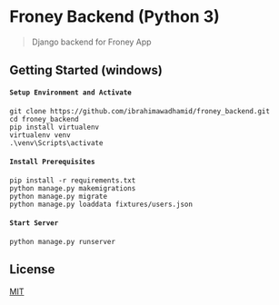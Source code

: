 # Froney Backend (Python 3)

> Django backend for Froney App

## Getting Started (windows)

#### `Setup Environment and Activate`

```
git clone https://github.com/ibrahimawadhamid/froney_backend.git
cd froney_backend
pip install virtualenv
virtualenv venv
.\venv\Scripts\activate
```

#### `Install Prerequisites`

```
pip install -r requirements.txt
python manage.py makemigrations
python manage.py migrate
python manage.py loaddata fixtures/users.json
```

#### `Start Server`

```
python manage.py runserver
```


## License

[MIT](https://github.com/ibrahimawadhamid/froney_backend/blob/master/LICENSE)
